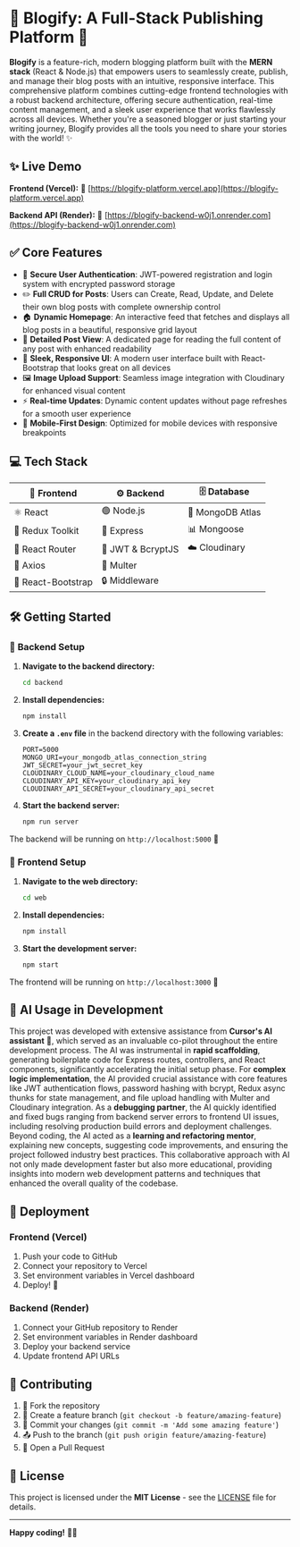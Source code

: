 # 🚀 **Blogify: A Full-Stack Publishing Platform** 📝

**Blogify** is a feature-rich, modern blogging platform built with the **MERN stack** (React & Node.js) that empowers users to seamlessly create, publish, and manage their blog posts with an intuitive, responsive interface. This comprehensive platform combines cutting-edge frontend technologies with a robust backend architecture, offering secure authentication, real-time content management, and a sleek user experience that works flawlessly across all devices. Whether you're a seasoned blogger or just starting your writing journey, Blogify provides all the tools you need to share your stories with the world! ✨

## ✨ **Live Demo**

**Frontend (Vercel):** 🔗 [https://blogify-platform.vercel.app](https://blogify-platform.vercel.app)

**Backend API (Render):** 🔗 [https://blogify-backend-w0j1.onrender.com](https://blogify-backend-w0j1.onrender.com)

## ✅ **Core Features**

- 🔐 **Secure User Authentication**: JWT-powered registration and login system with encrypted password storage
- ✏️ **Full CRUD for Posts**: Users can Create, Read, Update, and Delete their own blog posts with complete ownership control
- 🏠 **Dynamic Homepage**: An interactive feed that fetches and displays all blog posts in a beautiful, responsive grid layout
- 📄 **Detailed Post View**: A dedicated page for reading the full content of any post with enhanced readability
- 🎨 **Sleek, Responsive UI**: A modern user interface built with React-Bootstrap that looks great on all devices
- 🖼️ **Image Upload Support**: Seamless image integration with Cloudinary for enhanced visual content
- ⚡ **Real-time Updates**: Dynamic content updates without page refreshes for a smooth user experience
- 📱 **Mobile-First Design**: Optimized for mobile devices with responsive breakpoints

## 💻 **Tech Stack**

| 🎨 **Frontend** | ⚙️ **Backend** | 🗄️ **Database** |
|---|---|---|
| ⚛️ React | 🟢 Node.js | 🍃 MongoDB Atlas |
| 🔄 Redux Toolkit | 🚀 Express | 📊 Mongoose |
| 🧭 React Router | 🔑 JWT & BcryptJS | ☁️ Cloudinary |
| 📡 Axios | 📁 Multer | |
| 🎨 React-Bootstrap | 🔒 Middleware | |

## 🛠️ **Getting Started**

### 🔧 **Backend Setup**

1. **Navigate to the backend directory:**
   ```bash
   cd backend
   ```

2. **Install dependencies:**
   ```bash
   npm install
   ```

3. **Create a `.env` file** in the backend directory with the following variables:
   ```env
   PORT=5000
   MONGO_URI=your_mongodb_atlas_connection_string
   JWT_SECRET=your_jwt_secret_key
   CLOUDINARY_CLOUD_NAME=your_cloudinary_cloud_name
   CLOUDINARY_API_KEY=your_cloudinary_api_key
   CLOUDINARY_API_SECRET=your_cloudinary_api_secret
   ```

4. **Start the backend server:**
   ```bash
   npm run server
   ```

The backend will be running on `http://localhost:5000` 🚀

### 🎨 **Frontend Setup**

1. **Navigate to the web directory:**
   ```bash
   cd web
   ```

2. **Install dependencies:**
   ```bash
   npm install
   ```

3. **Start the development server:**
   ```bash
   npm start
   ```

The frontend will be running on `http://localhost:3000` 🎉

## 🤖 **AI Usage in Development**

This project was developed with extensive assistance from **Cursor's AI assistant** 🤖, which served as an invaluable co-pilot throughout the entire development process. The AI was instrumental in **rapid scaffolding**, generating boilerplate code for Express routes, controllers, and React components, significantly accelerating the initial setup phase. For **complex logic implementation**, the AI provided crucial assistance with core features like JWT authentication flows, password hashing with bcrypt, Redux async thunks for state management, and file upload handling with Multer and Cloudinary integration. As a **debugging partner**, the AI quickly identified and fixed bugs ranging from backend server errors to frontend UI issues, including resolving production build errors and deployment challenges. Beyond coding, the AI acted as a **learning and refactoring mentor**, explaining new concepts, suggesting code improvements, and ensuring the project followed industry best practices. This collaborative approach with AI not only made development faster but also more educational, providing insights into modern web development patterns and techniques that enhanced the overall quality of the codebase.

## 🚀 **Deployment**

### **Frontend (Vercel)**
1. Push your code to GitHub
2. Connect your repository to Vercel
3. Set environment variables in Vercel dashboard
4. Deploy! 🎉

### **Backend (Render)**
1. Connect your GitHub repository to Render
2. Set environment variables in Render dashboard
3. Deploy your backend service
4. Update frontend API URLs

## 🤝 **Contributing**

1. 🍴 Fork the repository
2. 🌿 Create a feature branch (`git checkout -b feature/amazing-feature`)
3. 💾 Commit your changes (`git commit -m 'Add some amazing feature'`)
4. 📤 Push to the branch (`git push origin feature/amazing-feature`)
5. 🔄 Open a Pull Request

## 📄 **License**

This project is licensed under the **MIT License** - see the [LICENSE](LICENSE) file for details.

---

**Happy coding!** 🎉✨
